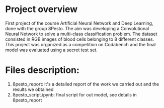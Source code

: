 # Project overview
First project of the course Artificial Neural Network and Deep Learning, done with the group 8Pesto. The aim was developing a Convolutional Neural Network to solve a multi-class classification problem. The dataset consisted in RGB images of blood cells belonging to 8 different classes.
This project was organized as a competition on Codabench and the final model was evaluated using a secret test set.

# Files description: 

1. 8pesto_report: it's a detailed report of the work we carried out and the results we obtained 
2. 8pesto_script.ipynb: final script for out model, see details in 8pesto_report
